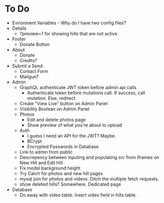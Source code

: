 # To Do
- Evironment Variables - Why do I have two config files?
- Details
    - ?preview=1 for showing hills that are not active
- Footer
    - Donate Button
- About
    - Donate
    - Credits?
- Submit a Send
    - Contact Form
    - Mailgun?
- Admin
    - GraphQL authenticate JWT token before admin api calls
        - Authenticate token before mutations call. If success, call mutation. Else, redirect.
    - Create "View Live" button on Admin Panel
    - Visibility Boolean on Admin Panel
    - Photos
        - Edit and delete photos page
        - Show preview of what you're about to upload
    - Auth
        - I guess I need an API for the JWT? Maybe.
        - BCrypt
        - Encrypted Passwords in Database
    - Link to admin from public
    - Descrepency between inputing and populating src from iframes on New Hill and Edit Hill
    - Fix modal background height
    - Try Catch for photos and new hill pages
    - mysql join for photos and videos. Ditch the multiple fetch requests.
    - show deleted hills? Somewhere. Dedicated page
- Database
    - Do away with video table. Insert video field in hills table.